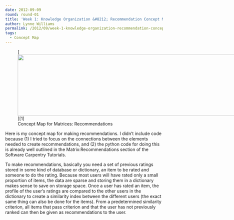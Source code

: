 ```yaml
---
date: 2012-09-09
round: round-01
title: 'Week 1: Knowledge Organization &#8212; Recommendation Concept Map'
author: Lynne Williams
permalink: /2012/09/week-1-knowledge-organization-recommendation-concept-map/
tags:
  - Concept Map
---
```

<figure id="attachment_256" style="width: 707px;" class="wp-caption alignnone">[<img class="size-large wp-image-256" title="Recommendations_conceptmap" src="http://teaching.software-carpentry.org/wp-content/uploads/2012/09/Recommendations_conceptmap-1024x285.png" alt="" width="707" height="196" />][1]<figcaption class="wp-caption-text">Concept Map for Matrices: Recommendations</figcaption></figure> 
Here is my concept map for making recommendations. I didn&#8217;t include code because (1) I tried to focus on the connections between the elements needed to create recommendations, and (2) the python code for doing this is already well outlined in the Matrix:Recommendations section of the Software Carpentry Tutorials.

To make recommendations, basically you need a set of previous ratings stored in some kind of database or dictionary, an item to be rated and someone to do the rating. Because most users will have rated only a small proportion of items, the data are sparse and storing them in a dictionary makes sense to save on storage space. Once a user has rated an item, the profile of the user&#8217;s ratings are compared to the other users in the dictionary to create a similarity index between the different users (the exact same thing can also be done for the items). From a predetermined similarity criterion, all items that pass criterion and that the user has not previously ranked can then be given as recommendations to the user.

 [1]: http://teaching.software-carpentry.org/wp-content/uploads/2012/09/Recommendations_conceptmap.png
